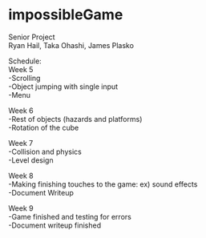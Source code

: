 # impossibleGame
Senior Project\
Ryan Hail, Taka Ohashi, James Plasko

Schedule:\
Week 5\
-Scrolling\
-Object jumping with single input\
-Menu

Week 6\
-Rest of objects (hazards and platforms)\
-Rotation of the cube

Week 7\
-Collision and physics\
-Level design

Week 8\
-Making finishing touches to the game: ex) sound effects\
-Document Writeup

Week 9\
-Game finished and testing for errors\
-Document writeup finished
